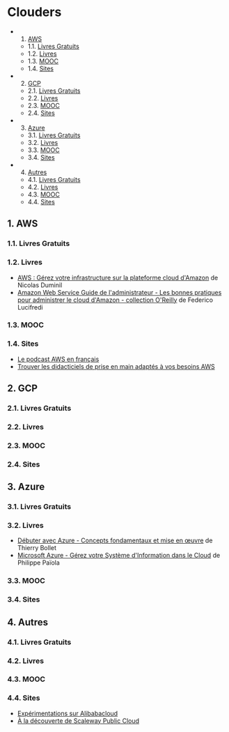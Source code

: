 # Clouders
<!-- vscode-markdown-toc -->
* 1. [AWS](#AWS)
	* 1.1. [Livres Gratuits](#LivresGratuits)
	* 1.2. [Livres](#Livres)
	* 1.3. [MOOC](#MOOC)
	* 1.4. [Sites](#Sites)
* 2. [GCP](#GCP)
	* 2.1. [Livres Gratuits](#LivresGratuits-1)
	* 2.2. [Livres](#Livres-1)
	* 2.3. [MOOC](#MOOC-1)
	* 2.4. [Sites](#Sites-1)
* 3. [Azure](#Azure)
	* 3.1. [Livres Gratuits](#LivresGratuits-1)
	* 3.2. [Livres](#Livres-1)
	* 3.3. [MOOC](#MOOC-1)
	* 3.4. [Sites](#Sites-1)
* 4. [Autres](#Autres)
	* 4.1. [Livres Gratuits](#LivresGratuits-1)
	* 4.2. [Livres](#Livres-1)
	* 4.3. [MOOC](#MOOC-1)
	* 4.4. [Sites](#Sites-1)

<!-- vscode-markdown-toc-config
	numbering=true
	autoSave=true
	/vscode-markdown-toc-config -->
<!-- /vscode-markdown-toc -->
##  1. <a name='AWS'></a>AWS

###  1.1. <a name='LivresGratuits'></a>Livres Gratuits

###  1.2. <a name='Livres'></a>Livres

* [AWS : Gérez votre infrastructure sur la plateforme cloud d'Amazon](https://amzn.to/3T2fSkl) de Nicolas Duminil
* [Amazon Web Service Guide de l'administrateur - Les bonnes pratiques pour administrer le cloud d'Amazon - collection O'Reilly](https://amzn.to/3RJAMUk) de Federico Lucifredi

###  1.3. <a name='MOOC'></a>MOOC

###  1.4. <a name='Sites'></a>Sites

- [Le podcast AWS en français](https://aws.amazon.com/fr/blogs/france/podcasts/)
- [Trouver les didacticiels de prise en main adaptés à vos besoins AWS](https://aws.amazon.com/fr/getting-started/hands-on/?getting-started-all.sort-by=item.additionalFields.sortOrder&getting-started-all.sort-order=asc&awsf.getting-started-category=*all&awsf.getting-started-level=*all&awsf.getting-started-content-type=*all)

##  2. <a name='GCP'></a>GCP

###  2.1. <a name='LivresGratuits-1'></a>Livres Gratuits

###  2.2. <a name='Livres-1'></a>Livres

###  2.3. <a name='MOOC-1'></a>MOOC

###  2.4. <a name='Sites-1'></a>Sites

##  3. <a name='Azure'></a>Azure

###  3.1. <a name='LivresGratuits-1'></a>Livres Gratuits

###  3.2. <a name='Livres-1'></a>Livres

* [Débuter avec Azure - Concepts fondamentaux et mise en œuvre](https://amzn.to/3C9folC) de Thierry Bollet
* [Microsoft Azure - Gérez votre Système d'Information dans le Cloud](https://amzn.to/3CAsyZt) de Philippe Païola

###  3.3. <a name='MOOC-1'></a>MOOC

###  3.4. <a name='Sites-1'></a>Sites

##  4. <a name='Autres'></a>Autres

###  4.1. <a name='LivresGratuits-1'></a>Livres Gratuits

###  4.2. <a name='Livres-1'></a>Livres

###  4.3. <a name='MOOC-1'></a>MOOC

###  4.4. <a name='Sites-1'></a>Sites

- [Expérimentations sur Alibabacloud](https://blog.zenika.com/2022/03/18/decouverte-dalibaba-cloud/)
- [À la découverte de Scaleway Public Cloud](https://blog.zenika.com/2022/09/07/a-la-decouverte-de-scaleway-public-cloud/)
